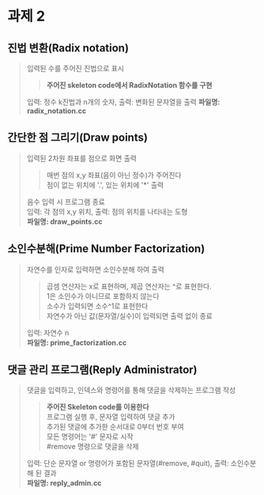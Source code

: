 # 과제 2

## 진법 변환(Radix notation)
> 입력된 수를 주어진 진법으로 표시  
> > **주어진 skeleton code에서 RadixNotation 함수를 구현** 
>   
> 입력: 정수 k진법과 n개의 숫자, 출력: 변화된 문자열을 출력
> **파일명: radix_notation.cc**
  
    
## 간단한 점 그리기(Draw points)
> 입력된 2차원 좌표를 점으로 화면 출력
> > 매번 점의 x,y 좌표(음이 아닌 정수)가 주어진다  
> > 점이 없는 위치에 '.', 있는 위치에 '*' 출력  
>  
> 음수 입력 시 프로그램 종료  
> 입력: 각 점의 x,y 위치, 출력: 점의 위치를 나타내는 도형  
> **파일명: draw_points.cc**  


## 소인수분해(Prime Number Factorization)
> 자연수를 인자로 입력하면 소인수분해 하여 출력  
> > 곱셈 연산자는 x로 표현하며, 제곱 연산자는 ^로 표현한다.  
> > 1은 소인수가 아니므로 포함하지 않는다  
> > 소수가 입력되면 소수^1로 표현한다  
> > 자연수가 아닌 값(문자열/실수)이 입력되면 출력 없이 종료  
>  
> 입력: 자연수 n  
> **파일명: prime_factorization.cc**


## 댓글 관리 프로그램(Reply Administrator)
> 댓글을 입력하고, 인덱스와 명령어를 통해 댓글을 삭제하는 프로그램 작성
> > **주어진 Skeleton code를 이용한다**  
> > 프로그램 실행 후, 문자열 입력하여 댓글 추가  
> > 추가된 댓글에 추가한 순서대로 0부터 번호 부여  
> > 모든 명령어는 '#' 문자로 시작  
> > #remove 명령으로 댓글을 삭제  
>  
> 입력: 단순 문자열 or 명령어가 포함된 문자열(#remove, #quit), 출력: 소인수분해 된 결과  
> **파일명: reply_admin.cc**
